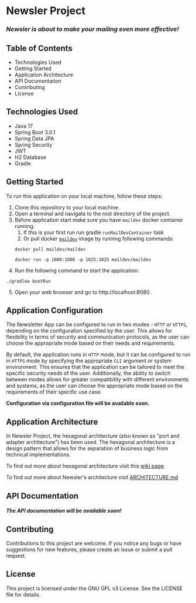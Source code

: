 # Newsler Project

### *Newsler is about to make your mailing even more effective!*

## Table of Contents

- Technologies Used
- Getting Started
- Application Architecture
- API Documentation
- Contributing
- License

## Technologies Used

- Java 17
- Spring Boot 3.0.1
- Spring Data JPA
- Spring Security
- JWT
- H2 Database
- Gradle

## Getting Started

To run this application on your local machine, follow these steps:

1. Clone this repository to your local machine.
2. Open a terminal and navigate to the root directory of the project.
3. Before application start make sure you have `maildev` docker container running.
    1. If this is your first run run gradle `runMailDevContainer` task
    2. Or pull docker [`maildev`](https://hub.docker.com/r/maildev/maildev) image by running following commands:
    ```shell
    docker pull maildev/maildev
    ```  
    ```shell
    docker run -p 1080:1080 -p 1025:1025 maildev/maildev
    ```
4. Run the following command to start the application:

```shell
./gradlew bootRun
```

5. Open your web browser and go to http://localhost:8080.

## Application Configuration

The Newsletter App can be configured to run in two modes - `HTTP` or `HTTPS`, depending on the configuration specified
by
the user.
This allows for flexibility in terms of security and communication protocols, as the user can choose the appropriate
mode based on their needs and requirements.

By default, the application runs in `HTTP` mode, but it can be configured to run in `HTTPS` mode by specifying the
appropriate `CLI` argument or system environment. This ensures that the application can be tailored to meet the specific
security
needs of the user.
Additionally, the ability to switch between modes allows for greater compatibility with different environments and
systems, as the user can choose the appropriate mode based on the requirements of their specific use case.

**Configuration via configuration file will be available soon.**

## Application Architecture

In Newsler Project, the hexagonal architecture (also known as "port and adapter architecture") has been used.
The hexagonal architecture is a design pattern that allows for the separation of business logic from technical
implementations.

To find out more about hexagonal architecture visit
this [wiki page](https://en.wikipedia.org/wiki/Hexagonal_architecture_(software)).

To find out more about Newsler's architecture visit [ARCHITECTURE.md](ARCHITECTURE.md)

## API Documentation

#### *The API documentation will be available soon!*

## Contributing

Contributions to this project are welcome. If you notice any bugs or have suggestions for new features, please create an
issue or submit a pull request.

## License

This project is licensed under the GNU GPL v3 License. See the LICENSE file for details.

